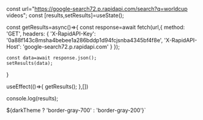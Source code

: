 const url="https://google-search72.p.rapidapi.com/search?q=worldcup videos";
  const [results,setResults]=useState();

  const getResults=async()=>{
    const response=await fetch(url,{
      method: 'GET',
      headers: {
        'X-RapidAPI-Key': '0a88f143c8msha4bebee1a286bddp1d94fcjsnba4345bf4f8e',
        'X-RapidAPI-Host': 'google-search72.p.rapidapi.com'
      }
    });

    const data=await response.json();
    setResults(data);
  }

  useEffect(()=>{
    getResults();
  },[])

  console.log(results);


  ${darkTheme ? 'border-gray-700' : 'border-gray-200'}`